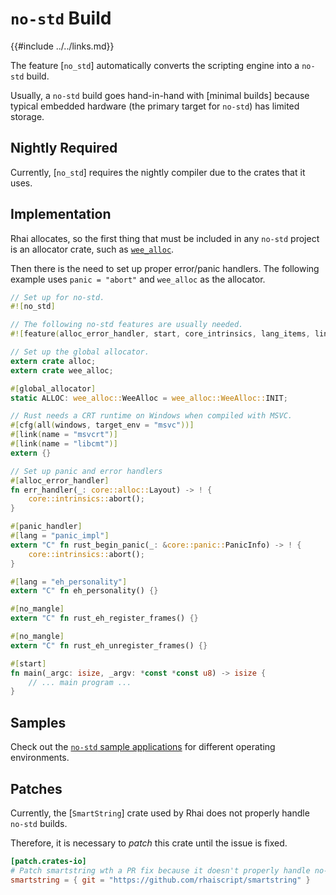 `no-std` Build
=============

{{#include ../../links.md}}

The feature [`no_std`] automatically converts the scripting engine into a `no-std` build.

Usually, a `no-std` build goes hand-in-hand with [minimal builds] because typical embedded
hardware (the primary target for `no-std`) has limited storage.


Nightly Required
----------------

Currently, [`no_std`] requires the nightly compiler due to the crates that it uses.


Implementation
--------------

Rhai allocates, so the first thing that must be included in any `no-std` project is
an allocator crate, such as [`wee_alloc`](https://crates.io/crates/wee_alloc).

Then there is the need to set up proper error/panic handlers.
The following example uses `panic = "abort"` and `wee_alloc` as the allocator.

```rust , no_run
// Set up for no-std.
#![no_std]

// The following no-std features are usually needed.
#![feature(alloc_error_handler, start, core_intrinsics, lang_items, link_cfg)]

// Set up the global allocator.
extern crate alloc;
extern crate wee_alloc;

#[global_allocator]
static ALLOC: wee_alloc::WeeAlloc = wee_alloc::WeeAlloc::INIT;

// Rust needs a CRT runtime on Windows when compiled with MSVC.
#[cfg(all(windows, target_env = "msvc"))]
#[link(name = "msvcrt")]
#[link(name = "libcmt")]
extern {}

// Set up panic and error handlers
#[alloc_error_handler]
fn err_handler(_: core::alloc::Layout) -> ! {
    core::intrinsics::abort();
}

#[panic_handler]
#[lang = "panic_impl"]
extern "C" fn rust_begin_panic(_: &core::panic::PanicInfo) -> ! {
    core::intrinsics::abort();
}

#[lang = "eh_personality"]
extern "C" fn eh_personality() {}

#[no_mangle]
extern "C" fn rust_eh_register_frames() {}

#[no_mangle]
extern "C" fn rust_eh_unregister_frames() {}

#[start]
fn main(_argc: isize, _argv: *const *const u8) -> isize {
    // ... main program ...
}
```


Samples
-------

Check out the [`no-std` sample applications](../examples/rust.md#no-std-samples)
for different operating environments.


Patches
-------

Currently, the [`SmartString`] crate used by Rhai does not properly handle `no-std` builds.

Therefore, it is necessary to _patch_ this crate until the issue is fixed.

```toml
[patch.crates-io]
# Patch smartstring wth a PR fix because it doesn't properly handle no-std builds.
smartstring = { git = "https://github.com/rhaiscript/smartstring" }
```

